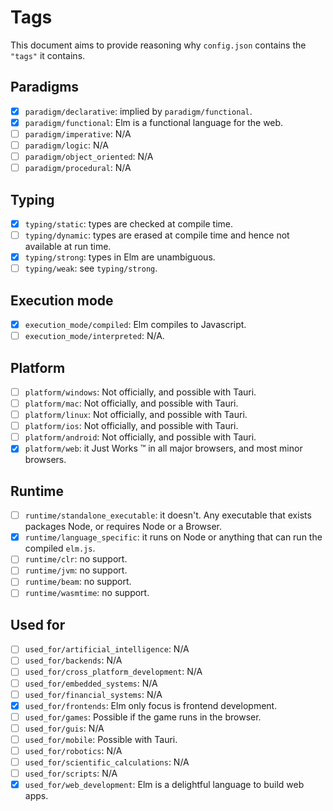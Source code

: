 # Tags

This document aims to provide reasoning why `config.json` contains the `"tags"` it contains.

## Paradigms

- [x] `paradigm/declarative`: implied by `paradigm/functional`.
- [x] `paradigm/functional`: Elm is a functional language for the web.
- [ ] `paradigm/imperative`: N/A
- [ ] `paradigm/logic`: N/A
- [ ] `paradigm/object_oriented`: N/A
- [ ] `paradigm/procedural`: N/A

## Typing

- [x] `typing/static`: types are checked at compile time.
- [ ] `typing/dynamic`: types are erased at compile time and hence not available at run time.
- [x] `typing/strong`: types in Elm are unambiguous.
- [ ] `typing/weak`: see `typing/strong`.

## Execution mode

- [x] `execution_mode/compiled`: Elm compiles to Javascript.
- [ ] `execution_mode/interpreted`:  N/A.

## Platform

- [ ] `platform/windows`: Not officially, and possible with Tauri.
- [ ] `platform/mac`: Not officially, and possible with Tauri.
- [ ] `platform/linux`: Not officially, and possible with Tauri.
- [ ] `platform/ios`: Not officially, and possible with Tauri.
- [ ] `platform/android`: Not officially, and possible with Tauri.
- [x] `platform/web`: it Just Works ™️ in all major browsers, and most minor browsers.

## Runtime

- [ ] `runtime/standalone_executable`: it doesn't. Any executable that exists packages Node, or requires Node or a Browser.
- [x] `runtime/language_specific`: it runs on Node or anything that can run the compiled `elm.js`.
- [ ] `runtime/clr`: no support.
- [ ] `runtime/jvm`: no support.
- [ ] `runtime/beam`: no support.
- [ ] `runtime/wasmtime`: no support.

## Used for

- [ ] `used_for/artificial_intelligence`: N/A
- [ ] `used_for/backends`: N/A
- [ ] `used_for/cross_platform_development`: N/A
- [ ] `used_for/embedded_systems`: N/A
- [ ] `used_for/financial_systems`: N/A
- [x] `used_for/frontends`: Elm only focus is frontend development.
- [ ] `used_for/games`: Possible if the game runs in the browser.
- [ ] `used_for/guis`: N/A
- [ ] `used_for/mobile`: Possible with Tauri.
- [ ] `used_for/robotics`: N/A
- [ ] `used_for/scientific_calculations`: N/A
- [ ] `used_for/scripts`: N/A
- [x] `used_for/web_development`: Elm is a delightful language to build web apps.
